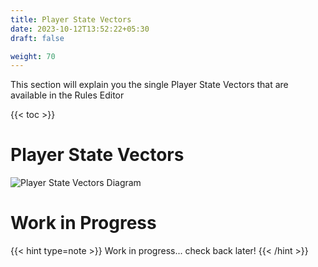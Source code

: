 ```yaml
---
title: Player State Vectors
date: 2023-10-12T13:52:22+05:30
draft: false

weight: 70
---
```


This section will explain you the single Player State Vectors that are available in the Rules Editor

{{< toc >}}

# Player State Vectors

![Player State Vectors Diagram](../images/battlefield-portal-playerstatevectors.png)

# Work in Progress

{{< hint type=note >}}
Work in progress... check back later!
{{< /hint >}}
